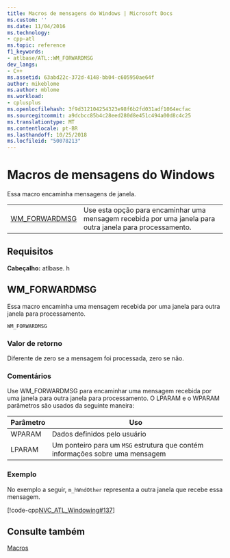 ```yaml
---
title: Macros de mensagens do Windows | Microsoft Docs
ms.custom: ''
ms.date: 11/04/2016
ms.technology:
- cpp-atl
ms.topic: reference
f1_keywords:
- atlbase/ATL::WM_FORWARDMSG
dev_langs:
- C++
ms.assetid: 63abd22c-372d-4148-bb04-c605950ae64f
author: mikeblome
ms.author: mblome
ms.workload:
- cplusplus
ms.openlocfilehash: 3f9d312104254323e98f6b2fd031adf1064ecfac
ms.sourcegitcommit: a9dcbcc85b4c28eed280d8e451c494a00d8c4c25
ms.translationtype: MT
ms.contentlocale: pt-BR
ms.lasthandoff: 10/25/2018
ms.locfileid: "50078213"
---
```

# <a name="windows-messages-macros"></a>Macros de mensagens do Windows

Essa macro encaminha mensagens de janela.

|||
|-|-|
|[WM_FORWARDMSG](#wm_forwardmsg)|Use esta opção para encaminhar uma mensagem recebida por uma janela para outra janela para processamento.|

## <a name="requirements"></a>Requisitos

**Cabeçalho:** atlbase. h

##  <a name="wm_forwardmsg"></a>  WM_FORWARDMSG

Essa macro encaminha uma mensagem recebida por uma janela para outra janela para processamento.

```
WM_FORWARDMSG
```

### <a name="return-value"></a>Valor de retorno

Diferente de zero se a mensagem foi processada, zero se não.

### <a name="remarks"></a>Comentários

Use WM_FORWARDMSG para encaminhar uma mensagem recebida por uma janela para outra janela para processamento. O LPARAM e o WPARAM parâmetros são usados da seguinte maneira:

|Parâmetro|Uso|
|---------------|-----------|
|WPARAM|Dados definidos pelo usuário|
|LPARAM|Um ponteiro para um `MSG` estrutura que contém informações sobre uma mensagem|

### <a name="example"></a>Exemplo

No exemplo a seguir, `m_hWndOther` representa a outra janela que recebe essa mensagem.

[!code-cpp[NVC_ATL_Windowing#137](../../atl/codesnippet/cpp/windows-messages-macros_1.cpp)]

## <a name="see-also"></a>Consulte também

[Macros](../../atl/reference/atl-macros.md)
